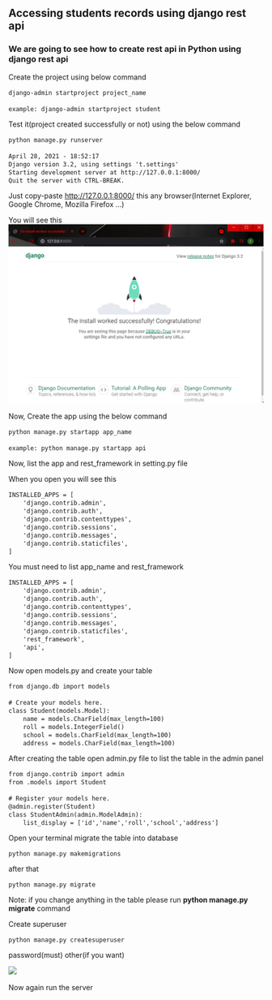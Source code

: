 ## Accessing students records using django rest api
### We are going to see how to create rest api in Python using django rest api


Create the project using below command
```
django-admin startproject project_name 

example: django-admin startproject student

```

Test it(project created successfully or not) using the below command 
```
python manage.py runserver

April 28, 2021 - 18:52:17
Django version 3.2, using settings 't.settings'
Starting development server at http://127.0.0.1:8000/
Quit the server with CTRL-BREAK.
```
Just copy-paste http://127.0.0.1:8000/ this any browser(Internet Explorer, Google Chrome, Mozilla Firefox ...)

You will see this 
![](images/1.png)

Now, Create the app using the below command
```
python manage.py startapp app_name 

example: python manage.py startapp api

```

Now, list the app and rest_framework in setting.py file 

When you open you will see this
```
INSTALLED_APPS = [
    'django.contrib.admin',
    'django.contrib.auth',
    'django.contrib.contenttypes',
    'django.contrib.sessions',
    'django.contrib.messages',
    'django.contrib.staticfiles',
]
```
You must need to list app_name and rest_framework
```
INSTALLED_APPS = [
    'django.contrib.admin',
    'django.contrib.auth',
    'django.contrib.contenttypes',
    'django.contrib.sessions',
    'django.contrib.messages',
    'django.contrib.staticfiles',
    'rest_framework',
    'api',
]
```

Now open models.py and create your table
```
from django.db import models

# Create your models here.
class Student(models.Model):
    name = models.CharField(max_length=100)
    roll = models.IntegerField()
    school = models.CharField(max_length=100)
    address = models.CharField(max_length=100)
```

After creating the table open admin.py file to list the table in the admin panel 

```
from django.contrib import admin
from .models import Student

# Register your models here.
@admin.register(Student)
class StudentAdmin(admin.ModelAdmin):
    list_display = ['id','name','roll','school','address']
```

Open your terminal migrate the table into database 
```
python manage.py makemigrations
```
after that
```
python manage.py migrate
```
Note: if you change anything in the table please run **python manage.py migrate** command

Create superuser 
```
python manage.py createsuperuser
```
password(must) other(if you want)

![](images/2.png)

Now again run the server
